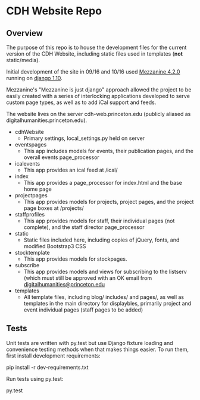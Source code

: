 # CDH Website Repo

## Overview
The purpose of this repo is to house the development files for the current version of the CDH Website,
including static files used in templates (**not** static/media).

Initial development of the site in 09/16 and 10/16 used [Mezzanine 4.2.0](mezzanine.jupo.org/docs/) running on [django 1.10](https://docs.djangoproject.com/en/1.10).

Mezzanine's "Mezzanine is just django" approach allowed the project to be easily created with a series of interlocking
applications developed to serve custom page types, as well as to add iCal support and feeds.

The website lives on the server cdh-web.princeton.edu (publicly aliased as digitalhumanities.princeton.edu).

+ cdhWebsite
  + Primary settings, local_settings.py held on server
+ eventspages
  + This app includes models for events, their publication pages, and the overall events page_processor
+ icalevents
  + This app provides an ical feed at /ical/<event number>
+ index
  + This app provides a page_processor for index.html and the base home page
+ projectpages
  + This app provides models for projects, project pages, and the project page boxes at /projects/
+ staffprofiles
	+ This app provides models for staff, their individual pages (not complete), and the staff director page_processor
+ static
	+ Static files included here, including copies of jQuery, fonts, and modified Bootstrap3 CSS
+ stocktemplate
	+ This app provides models for stockpages.
+ subscribe
  + This app provides models and views for subscribing to the listserv (which must still be approved with an OK email from
digitalhumanities@princeton.edu
+ templates
  + All template files, including blog/ includes/ and pages/, as well as templates in the main directory for displaybles, primarily project and event individual pages (staff pages to be added)


## Tests

Unit tests are written with py.test but use Django fixture loading and convenience
testing methods when that makes things easier.  To run them, first install
development requirements:

  pip install -r dev-requirements.txt

Run tests using py.test:

  py.test
